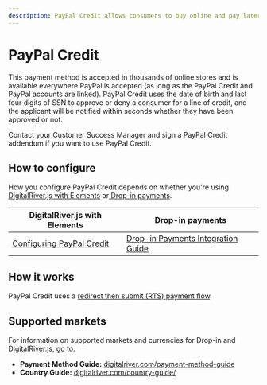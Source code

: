```yaml
---
description: PayPal Credit allows consumers to buy online and pay later for their products.
---
```


# PayPal Credit

This payment method is accepted in thousands of online stores and is available everywhere PayPal is accepted (as long as the PayPal Credit and PayPal accounts are linked). PayPal Credit uses the date of birth and last four digits of SSN to approve or deny a consumer for a line of credit, and the applicant will be notified within seconds whether they have been approved or not.&#x20;

Contact your Customer Success Manager and sign a PayPal Credit addendum if you want to use PayPal Credit.

## How to configure&#x20;

How you configure PayPal Credit depends on whether you're using [DigitalRiver.js with Elements](../payments-solutions/digitalriver.js/) or[ Drop-in payments](../payments-solutions/drop-in/).  &#x20;

| DigitalRiver.js with Elements                                                                              | Drop-in payments                                                                                 |
| ---------------------------------------------------------------------------------------------------------- | ------------------------------------------------------------------------------------------------ |
| [Configuring PayPal Credit](../payments-solutions/digitalriver.js/payment-methods/paypal.md#paypal-credit) | [Drop-in Payments Integration Guide](../payments-solutions/drop-in/drop-in-integration-guide.md) |

## How it works

PayPal Credit uses a [redirect then submit (RTS) payment flow](../building-your-workflows/flows-by-payment-type.md#redirect-then-submit-rts-payment-flow).

## Supported markets

For information on supported markets and currencies for Drop-in and DigitalRiver.js, go to:&#x20;

* **Payment Method Guide:** [digitalriver.com/payment-method-guide](https://www.digitalriver.com/payment-method/paypal-credit/)
* **Country Guide:** [digitalriver.com/country-guide/](https://www.digitalriver.com/country-guide/)
